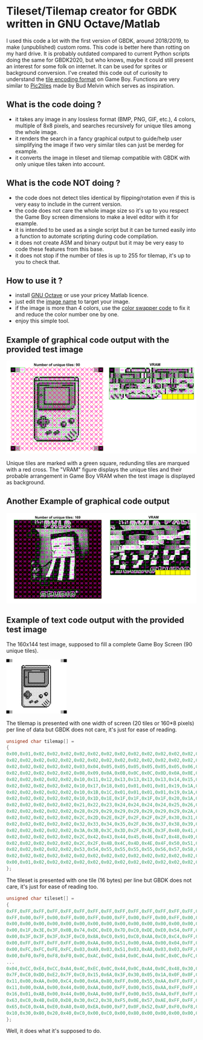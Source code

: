 # Tileset/Tilemap creator for GBDK written in GNU Octave/Matlab

I used this code a lot with the first version of GBDK, around 2018/2019, to make (unpublished) custom roms. This code is better here than rotting on my hard drive. It is probably outdated compared to current Python scripts doing the same for GBDK2020, but who knows, maybe it could still present an interest for some folk on internet. It can be used for sprites or background conversion. I've created this code out of curiosity to understand the [tile encoding format](https://www.huderlem.com/demos/gameboy2bpp.html) on Game Boy. Functions are very similar to [Pic2tiles](http://www.budmelvin.com/dev/index.html) made by Bud Melvin which serves as inspiration.

## What is the code doing ?
- it takes any image in any lossless format (BMP, PNG, GIF, etc.), 4 colors, multiple of 8x8 pixels, and searches recursively for unique tiles among the whole image.
- it renders the search in a fancy graphical output to guide/help user simplifying the image if two very similar tiles can just be merdeg for example.
- it converts the image in tileset and tilemap compatible with GBDK with only unique tiles taken into account.

## What is the code NOT doing ?
- the code does not detect tiles identical by flipping/rotation even if this is very easy to include in the current version.
- the code does not care the whole image size so it's up to you respect the Game Boy screen dimensions to make a level editor with it for example.
- it is intended to be used as a single script but it can be turned easily into a function to automate scripting during code compilation.
- it does not create ASM and binary output but it may be very easy to code these features from this base.
- it does not stop if the number of tiles is up to 255 for tilemap, it's up to you to check that.

## How to use it ?
- install [GNU Octave](https://octave.org/) or use your pricey Matlab licence.
- just edit the [image name](https://github.com/Raphael-Boichot/GNU-Octave-tileset-tilemap-creator-for-GBDK/blob/ca894bc3ff5463393935c4b1e606610a5f718c7b/Tile_creator_GBDK.m#L4) to target your image.
- if the image is more than 4 colors, use the [color swapper code](/Color_swapper.m) to fix it and reduce the color number one by one.
- enjoy this simple tool.

## Example of graphical code output with the provided test image
![](/Output.png)

Unique tiles are marked with a green square, redunding tiles are marqued with a red cross. The "VRAM" figure displays the unique tiles and their probable arrangement in Game Boy VRAM when the test image is displayed as background.

## Another Example of graphical code output
![](/Output_2.png)

## Example of text code output with the provided test image

The 160x144 test image, supposed to fill a complete Game Boy Screen (90 unique tiles).

![](/Test_image.png)

The tilemap is presented with one width of screen (20 tiles or 160*8 pixels) per line of data but GBDK does not care, it's just for ease of reading.
```c
unsigned char tilemap[] =
{
0x00,0x01,0x02,0x02,0x02,0x02,0x02,0x02,0x02,0x02,0x02,0x02,0x02,0x02,0x02,0x02,0x02,0x02,0x01,0x00,
0x02,0x02,0x02,0x02,0x02,0x02,0x02,0x02,0x02,0x02,0x02,0x02,0x02,0x02,0x02,0x02,0x02,0x02,0x02,0x02,
0x02,0x02,0x02,0x02,0x02,0x03,0x04,0x05,0x05,0x05,0x05,0x05,0x05,0x06,0x07,0x02,0x02,0x02,0x02,0x02,
0x02,0x02,0x02,0x02,0x02,0x08,0x09,0x0A,0x0B,0x0C,0x0C,0x0D,0x0A,0x0E,0x0F,0x02,0x02,0x02,0x02,0x02,
0x02,0x02,0x02,0x02,0x02,0x10,0x11,0x12,0x13,0x13,0x13,0x13,0x14,0x15,0x16,0x02,0x02,0x02,0x02,0x02,
0x02,0x02,0x02,0x02,0x02,0x10,0x17,0x18,0x01,0x01,0x01,0x01,0x19,0x1A,0x16,0x02,0x02,0x02,0x02,0x02,
0x02,0x02,0x02,0x02,0x02,0x10,0x1B,0x1C,0x01,0x01,0x01,0x01,0x19,0x1A,0x16,0x02,0x02,0x02,0x02,0x02,
0x02,0x02,0x02,0x02,0x02,0x10,0x1D,0x1E,0x1F,0x1F,0x1F,0x1F,0x20,0x1A,0x16,0x02,0x02,0x02,0x02,0x02,
0x02,0x02,0x02,0x02,0x02,0x21,0x22,0x23,0x24,0x24,0x24,0x24,0x25,0x26,0x27,0x02,0x02,0x02,0x02,0x02,
0x02,0x02,0x02,0x02,0x02,0x28,0x29,0x29,0x29,0x29,0x29,0x29,0x29,0x2A,0x2B,0x02,0x02,0x02,0x02,0x02,
0x02,0x02,0x02,0x02,0x02,0x2C,0x2D,0x2E,0x2F,0x2F,0x2F,0x2F,0x30,0x31,0x2B,0x02,0x02,0x02,0x02,0x02,
0x02,0x02,0x02,0x02,0x02,0x32,0x33,0x34,0x35,0x2F,0x36,0x37,0x38,0x39,0x2B,0x02,0x02,0x02,0x02,0x02,
0x02,0x02,0x02,0x02,0x02,0x3A,0x3B,0x3C,0x3D,0x2F,0x3E,0x3F,0x40,0x41,0x2B,0x02,0x02,0x02,0x02,0x02,
0x02,0x02,0x02,0x02,0x02,0x2C,0x42,0x43,0x44,0x45,0x46,0x47,0x48,0x49,0x4A,0x02,0x02,0x02,0x02,0x02,
0x02,0x02,0x02,0x02,0x02,0x2C,0x2F,0x4B,0x4C,0x4D,0x4E,0x4F,0x50,0x51,0x52,0x02,0x02,0x02,0x02,0x02,
0x02,0x02,0x02,0x02,0x02,0x53,0x54,0x55,0x55,0x55,0x55,0x56,0x57,0x58,0x59,0x02,0x02,0x02,0x02,0x02,
0x02,0x02,0x02,0x02,0x02,0x02,0x02,0x02,0x02,0x02,0x02,0x02,0x02,0x02,0x02,0x02,0x02,0x02,0x02,0x02,
0x00,0x01,0x02,0x02,0x02,0x02,0x02,0x02,0x02,0x02,0x02,0x02,0x02,0x02,0x02,0x02,0x02,0x02,0x01,0x00
};
```

The tileset is presented with one tile (16 bytes) per line but GBDK does not care, it's just for ease of reading too.
```c
unsigned char tileset[] =
{
0xFF,0xFF,0xFF,0xFF,0xFF,0xFF,0xFF,0xFF,0xFF,0xFF,0xFF,0xFF,0xFF,0xFF,0xFF,0xFF,
0xFF,0x00,0xFF,0x00,0xFF,0x00,0xFF,0x00,0xFF,0x00,0xFF,0x00,0xFF,0x00,0xFF,0x00,
0x00,0x00,0x00,0x00,0x00,0x00,0x00,0x00,0x00,0x00,0x00,0x00,0x00,0x00,0x00,0x00,
0x00,0x1F,0x3E,0x3F,0x0B,0x74,0xDC,0xE0,0x7D,0xC0,0xDE,0xE0,0x54,0xFF,0xEA,0xFF,
0x00,0x3F,0x3F,0x3F,0x3F,0xC0,0x8A,0xC0,0x91,0xC0,0xAA,0xC0,0xC4,0xFF,0xAA,0xFF,
0x00,0xFF,0xFF,0xFF,0xFF,0x00,0xAA,0x00,0x51,0x00,0xAA,0x00,0x04,0xFF,0xAA,0xFF,
0x00,0xFC,0xFC,0xFE,0xFC,0x03,0xA9,0x03,0x51,0x03,0xA8,0x03,0x03,0xFF,0xAA,0xFF,
0x00,0xF0,0xF0,0xF8,0xF0,0x0C,0xAC,0x0C,0x84,0x0C,0xA4,0x0C,0x0C,0xFC,0xAC,0xFC,
...
0x04,0xCC,0xE4,0xCC,0xA4,0x4C,0xEC,0x0C,0x44,0x0C,0xA4,0x0C,0x48,0x30,0x90,0x30,
0x7F,0xC0,0xDD,0xE2,0x7F,0xC0,0x15,0x6A,0x3F,0x30,0x05,0x1A,0x0F,0x0F,0x02,0x07,
0x11,0x00,0xAA,0x00,0xC4,0x00,0x6A,0x80,0xFF,0x00,0x55,0xAA,0xFF,0xFF,0xAA,0xFF,
0x11,0x00,0xAA,0x00,0x44,0x00,0xAA,0x00,0xFF,0x00,0x55,0xAA,0xFF,0xFF,0xAA,0xFF,
0x16,0x01,0xAB,0x00,0x44,0x00,0xAA,0x00,0xFF,0x00,0x55,0xAA,0xFF,0xFF,0xAA,0xFF,
0x63,0xC0,0x4B,0xE0,0xD8,0x30,0xC2,0x38,0xF5,0x0E,0x57,0xAE,0xFF,0xFF,0xAA,0xFF,
0x65,0xC0,0x4A,0xE0,0xA0,0x40,0xEA,0x00,0xF7,0x0F,0x52,0xAF,0xF0,0xF8,0xA0,0xF0,
0x10,0x30,0x80,0x20,0x40,0xC0,0x00,0xC0,0x00,0x80,0x00,0x00,0x00,0x00,0x00,0x00
};
```

Well, it does what it's supposed to do. 
